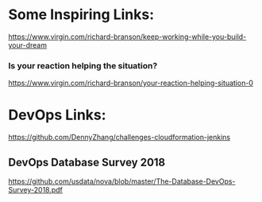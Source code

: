# Some Inspiring Links:
https://www.virgin.com/richard-branson/keep-working-while-you-build-your-dream
### Is your reaction helping the situation?
https://www.virgin.com/richard-branson/your-reaction-helping-situation-0


# DevOps Links:
https://github.com/DennyZhang/challenges-cloudformation-jenkins

## DevOps Database Survey 2018
https://github.com/usdata/nova/blob/master/The-Database-DevOps-Survey-2018.pdf
